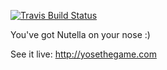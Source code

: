 [![Travis Build Status](https://api.travis-ci.org/yosethegame/yosethegame.png)](http://travis-ci.org/yosethegame/yosethegame)

You've got Nutella on your nose :) 

See it live: http://yosethegame.com
